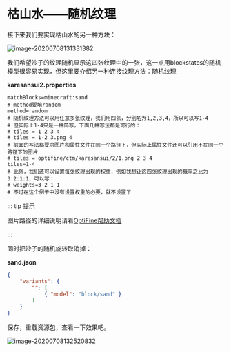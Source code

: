 # 枯山水——随机纹理

接下来我们要实现枯山水的另一种方块：

![image-20200708131331382](https://i.loli.net/2020/07/28/AtsquXQk1dhSjyF.png)

我们希望沙子的纹理随机显示这四张纹理中的一张，这一点用blockstates的随机模型很容易实现，但这里要介绍另一种连接纹理方法：随机纹理

**karesansui2.properties**

```properties
matchBlocks=minecraft:sand
# method要填random
method=random
# 随机纹理方法可以用任意多张纹理，我们用四张，分别名为1,2,3,4，所以可以写1-4
# 但实际上1-4只是一种简写，下面几种写法都是可行的：
# tiles = 1 2 3 4
# tiles = 1-2 3.png 4
# 前面的写法都要求图片和属性文件在同一个路径下，但实际上属性文件还可以引用不在同一个路径下的图片
# tiles = optifine/ctm/karesansui/2/1.png 2 3 4
tiles=1-4
# 此外，我们还可以设置每张纹理出现的权重，例如我想让这四张纹理出现的概率之比为3:2:1:1，可以写：
# weights=3 2 1 1
# 不过在这个例子中没有设置权重的必要，就不设置了
```

::: tip 提示

图片路径的详细说明请看[OptiFine帮助文档](https://www.mcbbs.net/forum.php?mod=redirect&goto=findpost&ptid=896135&pid=15601221)

:::

同时把沙子的随机旋转取消掉：

**sand.json**

```json
{
    "variants": {
        "": [
            { "model": "block/sand" }
        ]
    }
}
```

保存，重载资源包，查看一下效果吧。

![image-20200708132520832](https://i.loli.net/2020/07/28/xwzfdF9tZaAYPKp.png)
